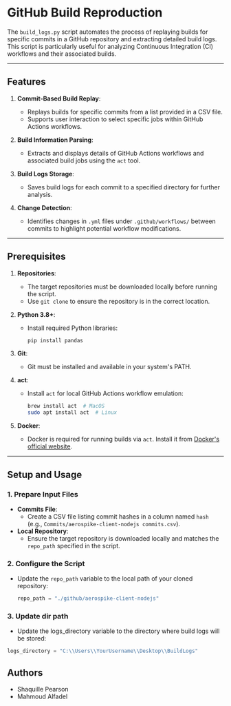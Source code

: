# GitHub Build Reproduction

The `build_logs.py` script automates the process of replaying builds for specific commits in a GitHub repository and extracting detailed build logs. This script is particularly useful for analyzing Continuous Integration (CI) workflows and their associated builds.

---

## Features

1. **Commit-Based Build Replay**:
   - Replays builds for specific commits from a list provided in a CSV file.
   - Supports user interaction to select specific jobs within GitHub Actions workflows.

2. **Build Information Parsing**:
   - Extracts and displays details of GitHub Actions workflows and associated build jobs using the `act` tool.

3. **Build Logs Storage**:
   - Saves build logs for each commit to a specified directory for further analysis.

4. **Change Detection**:
   - Identifies changes in `.yml` files under `.github/workflows/` between commits to highlight potential workflow modifications.

---

## Prerequisites

1. **Repositories**:
   - The target repositories must be downloaded locally before running the script.
   - Use `git clone` to ensure the repository is in the correct location.

2. **Python 3.8+**:
   - Install required Python libraries:
     ```bash
     pip install pandas
     ```

3. **Git**:
   - Git must be installed and available in your system's PATH.

4. **act**:
   - Install `act` for local GitHub Actions workflow emulation:
     ```bash
     brew install act  # MacOS
     sudo apt install act  # Linux
     ```

5. **Docker**:
   - Docker is required for running builds via `act`. Install it from [Docker's official website](https://www.docker.com/).

---

## Setup and Usage

### 1. Prepare Input Files

- **Commits File**:
  - Create a CSV file listing commit hashes in a column named `hash` (e.g., `Commits/aerospike-client-nodejs commits.csv`).
- **Local Repository**:
  - Ensure the target repository is downloaded locally and matches the `repo_path` specified in the script.

### 2. Configure the Script

- Update the `repo_path` variable to the local path of your cloned repository:
  ```python
  repo_path = "./github/aerospike-client-nodejs"


### 3. Update dir path
- Update the logs_directory variable to the directory where build logs will be stored:
```python
logs_directory = "C:\\Users\\YourUsername\\Desktop\\BuildLogs"
```

## Authors
- Shaquille Pearson
- Mahmoud Alfadel
